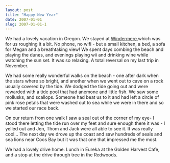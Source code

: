 ```yaml
---
layout: post
title: "Happy New Year"
date: 2007-01-01
slug: 2007-01-01-1
---
```


We had a lovely vacation in Oregon.  We stayed at  [ Windermere ](http://windermerebythesea.com/default.htm)  which was for us roughing it a bit. No phone, no wifi - but a small kitchen, a bed, a sofa for Megan and a breathtaking view!  We spent days combing the beach and playing the dunes, and evenings playing wii and drinking wine while watching the sun set.  It was so relaxing.  A total reversal on my last trip in November.

We had some really wonderful walks on the beach - one after dark when the stars where so bright, and another when we went out to cave on a rock usually covered by the tide.  We dodged the tide going out and were rewarded with a tide pool that had anemone  and little fish.  We saw some mollusks, and scallops.  Someone had beat us to it and had left a circle of pink rose petals that were washed out to sea while we were in there and so we started our race back.  

On our return from one walk I saw a seal out of the corner of my eye- I stood there letting the tide run over my feet and sure enough there it was - I yelled out and Jen, Thom and Jack were all able to see it. 
It was really cool... The next day we drove up the coast and saw hundreds of seals and sea lions near Coos Bay but it was that one that impressed me the most.

We had a lovely drive home.  Lunch in Eureka at the Golden Harvest Cafe, and a stop at the drive through tree  in the Redwoods.



